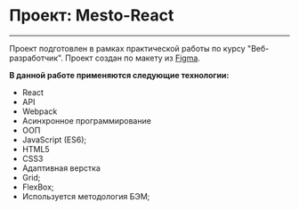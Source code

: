 # Проект: Mesto-React
-----
Проект подготовлен в рамках практической работы по курсу "Веб-разработчик". Проект создан по макету из [Figma](https://www.figma.com/file/vLsTwlh37TT770eU2e3vGp/JavaScript.-Sprint-4-Copy).



**В данной работе применяются следующие технологии:**
* React
* API
* Webpack
* Асинхронное программирование
* ООП
* JavaScript (ES6);
* HTML5
* CSS3
* Адаптивная верстка
* Grid;
* FlexBox;
* Используется методология БЭМ;
